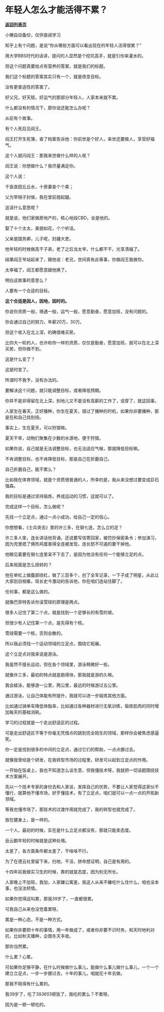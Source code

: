 # 年轻人怎么才能活得不累？

[**返回列表页**](/gzh/记忆承载3)

小懒自动备份，仅供查阅学习

知乎上有个问题，是说“你从哪些方面可以看出现在的年轻人活得很累？”  

  

用大学BBS时代的话讲，提问的人显然是个挖坑高手，就是引你来灌水的。  

  

但这个问题真要给点有营养的答案，就是我们的标题。  

  

我们这个标题的答案其实只有一个，就是改变目标。  

  

没有更普适性的答案了。

  

好父兄，好天赋，好运气的那部分年轻人，人家本来就不累。  

  

什么都没有的情况下，那你说还能怎么办呢？

  

从前有个故事。  

  

有个人死后见阎王。

  

阎王打开生死簿，查了档案告诉他：你前世是个好人，来世还要做人，享受好福气。

  

这个人就问阎王：那我来世做什么样的人呢？  

  

阎王说：你想做什么？我尽量满足你。  

  

这个人说：  

  

千亩良田丘丘水，十房妻妾个个美；

父为宰相子封侯，我在堂前翘起腿。  

  

这话什么意思呢？  

  

就是说，他们家做房地产的，核心地段CBD，全是他的。

  

娶了十个太太，美貌如花，个个听话。  

  

父亲是国务卿，儿子呢，封疆大吏。  

  

他年轻的时候做高干子弟，老了之后当太爷，什么都不干，光享清福了。  

  

结果阎王爷站起来了，跟他说：老兄，世间真有此等事，你做阎王我做你。  

  

太幸福了，阎王都愿意跟他换了。  

  

明白这故事的意思么？  

  

人要有一个合适的目标。

  

 **这个合适是因人，因地，因时的。**

  

你说你资质一般，境遇一般，运气一般，愿意勤奋，愿意加班，没有问题的。  

  

你会通过自己的努力，年薪20万，30万。

  

但这个收入在北上深，的确很难买房。  

  

比你大一轮的人，也许和你一样的资质，仅仅是勤奋，愿意加班，就可以在北上深买房，但你做不到。

  

这是什么变了？  

  

这是时变了。

  

所谓时不我予，没有办法的。

  

要解决这个问题，就只能调整目标，或者降低预期。  

  

你并不是非得留在北上深，别地儿又不是没有高薪的工作了，说穿了，就这回事。  

  

人家生在春天，正好播种，你生在夏天，错过了播种的时机，如果你非要播种，那是在和自己找别扭。

  

事实上，生在夏天，可以狩猎嘛。  

  

夏天干旱，动物们聚集在少数的水源地，便于狩猎。

  

如果你说，自己就是无法调整目标，也无法适应气候，那就降低目标嘛。

  

不肯调整目标，也不肯降低目标，那是自己在折磨自己。  

  

自己折磨自己，能不累么？

  

比如我在体育领域，就是个资质很普通的人，所幸的是，我从来没想过要变成巨石强森。  

  

我的目标是通过坚持锻炼，养成运动的习惯，这就可以了。

  

完成这样一个目标，怎么做呢？

  

先找一个立足点，通过一点小成功，给自己一定的信心。

  

你想想看，《士兵突击》里的许三多，在钢七连，怎么立的足？

  

许三多人笨，连长讲话他背诵，还说要写信寄回家，被罚抄保密条令；参加演习，因为兜里捂了俩热鸡蛋害得全连被发现，连长怒不可遏的要干掉他。  

  

他眼见着要在钢七连里呆不下去了，是因为他没有任何一个能够立足的点。  

  

后来局面是怎么扭转的？

  

他在单杠上做腹部绕杠，做了三百多个，创了全军记录，一下子成了明星，从此让大家刮目相看，班长史今激动的告诉他，你在咱们连站住脚了。

  

任何事，都是这么做的。

  

就像巴菲特告诉你滚雪球的原理是两点。

  

很多人记住了第二个点，就是找到一个足够长的有雪的坡。

  

但很少有人记住第一个点，是先得有个核。

  

雪球需要一个核，否则会散的。

  

所以我必须找一个运动领域的立足点，围绕它拓展。

  

这个立足点对我来说是游泳。

  

我虽然不擅长运动，但在各个领域里，游泳稍微好一些。

  

就像许三多，最初的特点就是跑得快，那我就是游的久嘛。

  

我会蛙泳，能够游一公里，两公里，最远的时候游过五公里。

  

通过游泳，让自己体能有所提升，我就可以进一步锻炼其他方面。  

  

比如通过骑单车降低体脂率，比如通过各种器材进行无氧训练，锻炼肌肉的同时增加每天的基础消耗。

  

学习的过程就是一个走出舒适区的过程。

  

可是走出舒适区不等于你毫无凭借点的跳到完全陌生的领域，那样你会被焦虑感逼死。  

  

你一定是找到很多的中间的立足点，通过它们的帮助，一点点挪过去。

  

就像我曾经是个研发，在我转型市场的过程里，研发可以起到立足点的作用。

  

一开始在饭桌上，我也不知道怎么谈生意，但我懂技术呀，我就把一切话题围绕技术方案展开。  

  

先以一个技术专家的身份去和人家谈，发挥自己的优势，不要让人家觉得这家伙不懂行，就算他不懂市场，好歹懂技术，有了立足点，咱们就可以一点一点的开拓新领域。  

  

等我也懂市场了，那技术的过渡作用就完成了，我的转型也就完成了。

  

放在健身上，是一样的。  

  

一个人，最初的时候，实在是什么立足点都没有，那就只能卖态度。  

  

岳云鹏年轻的时候就是这种处境。  

  

太差了，各方面条件都太差了，干啥啥不行。

  

为了在德云社里留下来，扫地，干活，拼命想证明，自己是有用的。

  

十四年前我做实习生的时候，靠的就是态度，因为别无所长。

  

人家晚上不加班，我加，人家嫌公寓差，我这人从来不嫌吃什么住什么，咱也没本事，也没法矫情。

  

如果你觉得这叫累，那我39岁了，一直都很累。  

  

可我自己从来也没觉着累呀。

  

累是一种心态，不是一种方式。  

  

如果你非要把十年的事情，用一年做成了，或者你非要不识时务，和天时地利对抗，比如秋天播种，企图冬天丰收。

  

那你当然累。

  

什么累？心累。

  

可如果你足够平静，在什么时候做什么事儿，能做什么事儿做什么事儿，一个一个建立立足点，一步一步挪过去，十年的事儿，咱就花十年去做。  

  

那我不晓得有什么累的。

  

我39岁了，吃了39*365*3顿饭了，我吃的累么？不累呀。

  

因为是一顿一顿吃的。

  

